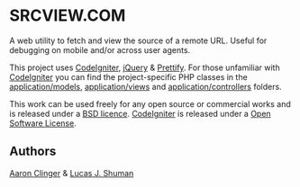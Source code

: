 # SRCVIEW.COM

A web utility to fetch and view the source of a remote URL. Useful for debugging on mobile and/or across user agents.

This project uses [CodeIgniter](http://ellislab.com/codeigniter), [jQuery](http://jquery.com) & [Prettify](http://code.google.com/p/google-code-prettify/). For those unfamiliar with [CodeIgniter](http://ellislab.com/codeigniter) you can find the project-specific PHP classes in the [application/models](https://github.com/aaronclinger/srcview/tree/master/application/models), [application/views](https://github.com/aaronclinger/srcview/tree/master/application/views) and [application/controllers](https://github.com/aaronclinger/srcview/tree/master/application/controllers) folders.

This work can be used freely for any open source or commercial works and is released under a [BSD licence](http://en.wikipedia.org/wiki/BSD_licenses). [CodeIgniter](http://ellislab.com/codeigniter) is released under a [Open Software License](http://ellislab.com/codeigniter/user-guide/license.html).


## Authors

[Aaron Clinger](http://aaronclinger.com) & [Lucas J. Shuman](http://lucasishuman.com)